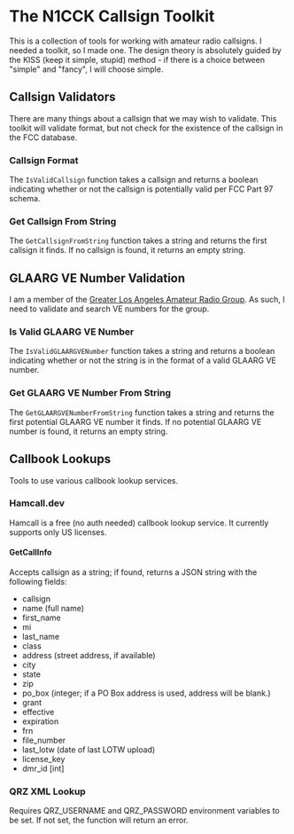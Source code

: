 # The N1CCK Callsign Toolkit
This is a collection of tools for working with amateur radio callsigns. I needed a toolkit, so I made one. The design theory is absolutely guided by the KISS (keep it simple, stupid) method - if there is a choice between "simple" and "fancy", I will choose simple.

## Callsign Validators
There are many things about a callsign that we may wish to validate. This toolkit will validate format, but not check for the existence of the callsign in the FCC database.

### Callsign Format
The `IsValidCallsign` function takes a callsign and returns a boolean indicating whether or not the callsign is potentially valid per FCC Part 97 schema.

### Get Callsign From String
The `GetCallsignFromString` function takes a string and returns the first callsign it finds.  If no callsign is found, it returns an empty string.

## GLAARG VE Number Validation
I am a member of the [Greater Los Angeles Amateur Radio Group](http://www.glaarg.org/). As such, I need to validate and search VE numbers for the group. 

### Is Valid GLAARG VE Number
The `IsValidGLAARGVENumber` function takes a string and returns a boolean indicating whether or not the string is in the format of a valid GLAARG VE number.

### Get GLAARG VE Number From String
The `GetGLAARGVENumberFromString` function takes a string and returns the first potential GLAARG VE number it finds.  If no potential GLAARG VE number is found, it returns an empty string.

## Callbook Lookups
Tools to use various callbook lookup services.

### Hamcall.dev
Hamcall is a free (no auth needed) callbook lookup service. It currently  supports only US licenses.
#### GetCallInfo
Accepts callsign as a string; if found, returns a JSON string with the following fields:
- callsign
- name (full name)
- first_name
- mi
- last_name
- class
- address (street address, if available)
- city
- state
- zip
- po_box (integer; if a PO Box address is used, address will be blank.)
- grant
- effective
- expiration
- frn
- file_number
- last_lotw (date of last LOTW upload)
- license_key
- dmr_id [int]

### QRZ XML Lookup
Requires QRZ_USERNAME and QRZ_PASSWORD environment variables to be set.  If not set, the function will return an error.